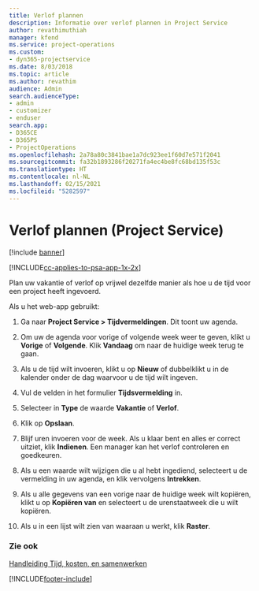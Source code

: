 ```yaml
---
title: Verlof plannen
description: Informatie over verlof plannen in Project Service
author: revathimuthiah
manager: kfend
ms.service: project-operations
ms.custom:
- dyn365-projectservice
ms.date: 8/03/2018
ms.topic: article
ms.author: revathim
audience: Admin
search.audienceType:
- admin
- customizer
- enduser
search.app:
- D365CE
- D365PS
- ProjectOperations
ms.openlocfilehash: 2a78a80c3841bae1a7dc923ee1f60d7e571f2041
ms.sourcegitcommit: fa32b1893286f20271fa4ec4be8fc68bd135f53c
ms.translationtype: HT
ms.contentlocale: nl-NL
ms.lasthandoff: 02/15/2021
ms.locfileid: "5282597"
---
```

# <a name="schedule-time-off-project-service"></a>Verlof plannen (Project Service)

[!include [banner](../includes/psa-now-project-operations.md)]

[!INCLUDE[cc-applies-to-psa-app-1x-2x](../includes/cc-applies-to-psa-app-1x-2x.md)]

Plan uw vakantie of verlof op vrijwel dezelfde manier als hoe u de tijd voor een project heeft ingevoerd.  
  
 Als u het web-app gebruikt:  
  
1.  Ga naar **Project Service > Tijdvermeldingen**. Dit toont uw agenda.  
  
2.  Om uw de agenda voor vorige of volgende week weer te geven, klikt u **Vorige** of **Volgende**. Klik **Vandaag** om naar de huidige week terug te gaan.  
  
3.  Als u de tijd wilt invoeren, klikt u op **Nieuw** of dubbelklikt u in de kalender onder de dag waarvoor u de tijd wilt ingeven.  
  
4.  Vul de velden in het formulier **Tijdsvermelding** in.  
  
5.  Selecteer in **Type** de waarde **Vakantie** of **Verlof**.  
  
6.  Klik op **Opslaan**.  
  
7.  Blijf uren invoeren voor de week. Als u klaar bent en alles er correct uitziet, klik **Indienen**. Een manager kan het verlof controleren en goedkeuren.  
  
8.  Als u een waarde wilt wijzigen die u al hebt ingediend, selecteert u de vermelding in uw agenda, en klik vervolgens **Intrekken**.  
  
9. Als u alle gegevens van een vorige naar de huidige week wilt kopiëren, klikt u op **Kopiëren van** en selecteert u de urenstaatweek die u wilt kopiëren.  
  
10. Als u in een lijst wilt zien van waaraan u werkt, klik **Raster**.  
  
### <a name="see-also"></a>Zie ook  
 [Handleiding Tijd, kosten, en samenwerken](../psa/time-expense-collaboration-guide.md)


[!INCLUDE[footer-include](../includes/footer-banner.md)]